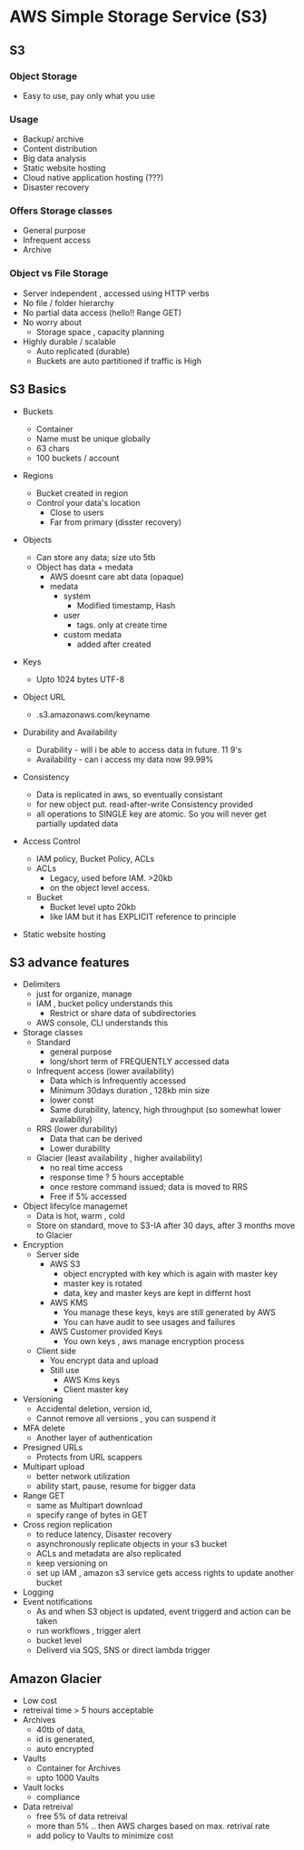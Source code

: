 # AWS Simple Storage Service (S3)
## S3  
### Object Storage
* Easy to use, pay only what you use
### Usage
* Backup/ archive
* Content distribution
* Big data analysis
* Static website hosting
* Cloud native application hosting (???)
* Disaster recovery
###  Offers Storage classes
* General purpose
* Infrequent access
* Archive
### Object vs File Storage
* Server independent , accessed using HTTP verbs
* No file / folder hierarchy
* No partial data access (hello!! Range GET)
* No worry about
    * Storage space , capacity planning
* Highly durable / scalable
    * Auto replicated (durable)
    * Buckets are auto partitioned if traffic is High

## S3 Basics
* Buckets
    * Container
    * Name must be unique globally
    * 63 chars
    * 100 buckets / account
* Regions
    * Bucket created in region
    * Control your data's location 
        * Close to users
        * Far from primary (disster recovery)
* Objects
    * Can store any data; size uto 5tb
    * Object has data + medata
        * AWS doesnt care abt data (opaque)
        * medata
            * system
                * Modified timestamp, Hash
            * user
                * tags. only at create time
            * custom medata 
                * added after created
* Keys
    * Upto 1024 bytes UTF-8
* Object URL
    * <bucketname>.s3.amazonaws.com/keyname

* Durability and Availability
    * Durability - will i be able to access data in future. 11 9's
    * Availability - can i access my data now 99.99%
* Consistency
    * Data is replicated in aws, so eventually consistant
    * for new object put. read-after-write Consistency provided
    * all operations to SINGLE key are atomic. So you will never get partially updated data
* Access Control
    * IAM policy, Bucket Policy, ACLs
    * ACLs 
        * Legacy, used before IAM. >20kb
        * on the object level access.
    * Bucket
        * Bucket level upto 20kb
        * like IAM but it has EXPLICIT reference to principle 
* Static website hosting
## S3 advance features
* Delimiters
    * just for organize, manage
    * IAM , bucket policy understands this
        * Restrict or share data of subdirectories
    * AWS console, CLI understands this
* Storage classes
    * Standard
        * general purpose
        * long/short term of FREQUENTLY accessed data
    * Infrequent access (lower availability)
        * Data which is Infrequently accessed
        * Minimum 30days duration , 128kb min size
        * lower const
        * Same durability, latency, high throughput (so somewhat lower availability)
    * RRS (lower durability)
        * Data that can be derived
        * Lower durability
    * Glacier  (least availability , higher availability)
        * no real time access
        * response time ? 5 hours acceptable
        * once restore command issued; data is moved to RRS 
        * Free if 5% accessed
* Object lifecylce managemet
    * Data is hot, warm , cold
    * Store on standard, move to S3-IA after 30 days, after 3 months move to Glacier
* Encryption
    * Server side 
        * AWS S3
            * object encrypted with key which is again with master key
            * master key is rotated
            * data, key and master keys are kept in differnt host
        * AWS KMS
            * You manage these keys, keys are still generated by AWS
            * You can have audit to see usages and failures
        * AWS Customer provided Keys
            * You own keys , aws manage encryption process
    * Client side
        * You encrypt data and upload
        * Still use 
            * AWS Kms keys
            * Client master key
* Versioning
    * Accidental deletion, version id,
    * Cannot remove all versions , you can suspend it
* MFA delete
    * Another layer of authentication
* Presigned URLs
    * Protects from URL scappers
* Multipart upload
    * better network utilization
    * ability start, pause, resume for bigger data
* Range GET
    * same as Multipart download
    * specify range of bytes in GET
* Cross region replication
    * to reduce latency, Disaster recovery
    * asynchronously replicate objects in your s3 bucket
    * ACLs and metadata are also replicated
    * keep versioning on
    * set up IAM , amazon s3 service gets access rights to update another bucket
* Logging 
* Event notifications
    * As and when S3 object is updated, event triggerd and action can be taken
    * run workflows , trigger alert 
    * bucket level 
    * Deliverd via SQS, SNS or direct lambda trigger
## Amazon Glacier
* Low cost
* retreival time > 5 hours acceptable
* Archives
    * 40tb of data, 
    * id is generated, 
    * auto encrypted
* Vaults 
    * Container for Archives  
    * upto 1000 Vaults
* Vault locks
    * compliance
* Data retreival
    * free 5% of data retreival
    * more than 5% .. then AWS charges based on max. retrival rate
    * add policy to Vaults to minimize cost
